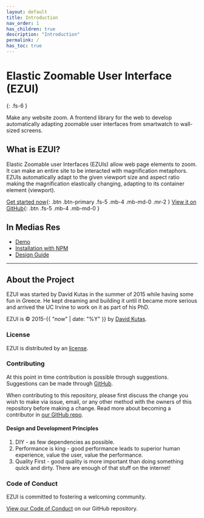 ```yaml
---
layout: default
title: Introduction
nav_order: 1
has_children: true
description: "Introduction"
permalink: /
has_toc: true
---
```


# Elastic Zoomable User Interface (EZUI)

{: .fs-6 }

Make any website zoom. A frontend library for the web to develop automatically adapting zoomable user interfaces from smartwatch to wall-sized screens.

## What is EZUI?

Elastic Zoomable user Interfaces (EZUIs) allow web page elements to zoom. It can make an entire site to be interacted with magnification metaphors. EZUIs automatically adapt to the given viewport size and aspect ratio making the magnification elastically changing, adapting to its container element (viewport).

[Get started now](https://ezui.wtf/getting-started/){: .btn .btn-primary .fs-5 .mb-4 .mb-md-0 .mr-2 } [View it on GitHub](https://github.com/linecept/ezui){: .btn .fs-5 .mb-4 .mb-md-0 }

## In Medias Res

- [Demo](https://ezui.wtf/demo/)
- [Installation with NPM](https://ezui.wtf/getting-started/installation/npm)
- [Design Guide](https://ezui.wtf/design-guide/)

---

## About the Project

EZUI was started by David Kutas in the summer of 2015 while having some fun in Greece. He kept dreaming and building it until it became more serious and arrived the UC Irvine to work on it as part of his PhD.

EZUI is &copy; 2015-{{ "now" | date: "%Y" }} by [David Kutas](https://portfolio.davidkutas.com).

### License

EZUI is distributed by an [license](https://LICENSE.txt).

### Contributing

At this point in time contribution is possible through suggestions. Suggestions can be made through [GitHub](https://github.com/linecept/ezui/issues).

When contributing to this repository, please first discuss the change you wish to make via issue,
email, or any other method with the owners of this repository before making a change. Read more about becoming a contributor in [our GitHub repo](https://github.com/pmarsceill/just-the-docs#contributing).

#### Design and Development Principles

1. DIY - as few dependencies as possible.
2. Performance is king - good performance leads to superior human experience, value the user, value the performance.
3. Quality First - good quality is more important than doing something quick and dirty. There are enough of that stuff on the internet!

### Code of Conduct

EZUI is committed to fostering a welcoming community.

[View our Code of Conduct](https://github.com/pmarsceill/just-the-docs/tree/master/CODE_OF_CONDUCT.md) on our GitHub repository.
